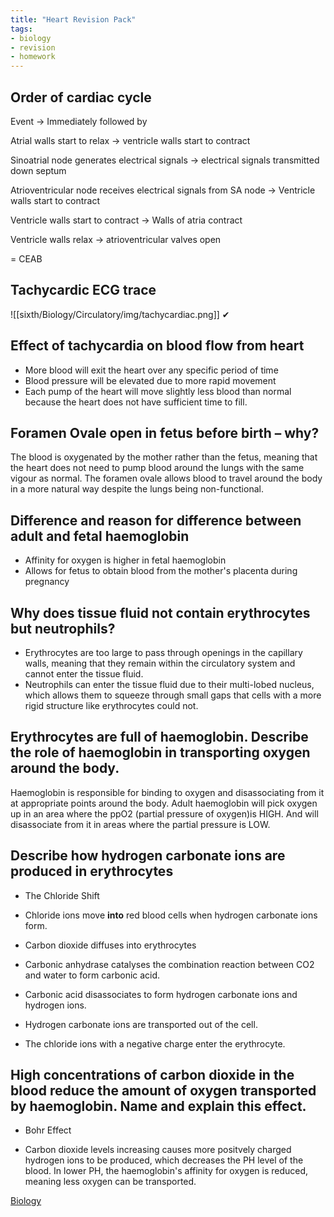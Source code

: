 ```yaml
---
title: "Heart Revision Pack"
tags:
- biology
- revision
- homework
---
```


## Order of cardiac cycle

Event -> Immediately followed by

Atrial walls start to relax -> ventricle walls start to contract

Sinoatrial node generates electrical signals -> electrical signals transmitted down septum

Atrioventricular node receives electrical signals from SA node -> Ventricle walls start to contract

Ventricle walls start to contract -> Walls of atria contract

Ventricle walls relax -> atrioventricular valves open

 = CEAB

## Tachycardic ECG trace

![[sixth/Biology/Circulatory/img/tachycardiac.png]]
✔
## Effect of tachycardia on blood flow from heart

- More blood will exit the heart over any specific period of time
- Blood pressure will be elevated due to more rapid movement
- Each pump of the heart will move slightly less blood than normal because the heart does not have sufficient time to fill.

## Foramen Ovale open in fetus before birth – why?

The blood is oxygenated by the mother rather than the fetus, meaning that the heart does not need to pump blood around the lungs with the same vigour as normal. The foramen ovale allows blood to travel around the body in a more natural way despite the lungs being non-functional.

## Difference and reason for difference between adult and fetal haemoglobin

- Affinity for oxygen is higher in fetal haemoglobin
- Allows for fetus to obtain blood from the mother's placenta during pregnancy

## Why does tissue fluid not contain erythrocytes but neutrophils?

- Erythrocytes are too large to pass through openings in the capillary walls, meaning that they remain within the circulatory system and cannot enter the tissue fluid.
- Neutrophils can enter the tissue fluid due to their multi-lobed nucleus, which allows them to squeeze through small gaps that cells with a more rigid structure like erythrocytes could not.

## Erythrocytes are full of haemoglobin. Describe the role of haemoglobin in transporting oxygen around the body.

Haemoglobin is responsible for binding to oxygen and disassociating from it at appropriate points around the body. Adult haemoglobin will pick oxygen up in an area where the ppO2 (partial pressure of oxygen)is HIGH. And will disassociate from it in areas where the partial pressure is LOW.

## Describe how hydrogen carbonate ions are produced in erythrocytes

- The Chloride Shift

- Chloride ions move **into** red blood cells when hydrogen carbonate ions form. 
- Carbon dioxide diffuses into erythrocytes
- Carbonic anhydrase catalyses the combination reaction between CO2 and water to form carbonic acid.
- Carbonic acid disassociates to form hydrogen carbonate ions and hydrogen ions. 
- Hydrogen carbonate ions are transported out of the cell.
- The chloride ions with a negative charge enter the erythrocyte. 

## High concentrations of carbon dioxide in the blood reduce the amount of oxygen transported by haemoglobin. Name and explain this effect.

- Bohr Effect

- Carbon dioxide levels increasing causes more positvely charged hydrogen ions to be produced, which decreases the PH level of the blood. In lower PH, the haemoglobin's affinity for oxygen is reduced, meaning less oxygen can be transported.




[Biology](/Biology)